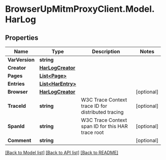 # BrowserUpMitmProxyClient.Model.HarLog

## Properties

Name | Type | Description | Notes
------------ | ------------- | ------------- | -------------
**VarVersion** | **string** |  | 
**Creator** | [**HarLogCreator**](HarLogCreator.md) |  | 
**Pages** | [**List&lt;Page&gt;**](Page.md) |  | 
**Entries** | [**List&lt;HarEntry&gt;**](HarEntry.md) |  | 
**Browser** | [**HarLogCreator**](HarLogCreator.md) |  | [optional] 
**TraceId** | **string** | W3C Trace Context trace ID for distributed tracing | [optional] 
**SpanId** | **string** | W3C Trace Context span ID for this HAR trace root | [optional] 
**Comment** | **string** |  | [optional] 

[[Back to Model list]](../../README.md#documentation-for-models) [[Back to API list]](../../README.md#documentation-for-api-endpoints) [[Back to README]](../../README.md)


